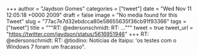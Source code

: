 
+++
author = "Jaydson Gomes"
categories = ["tweet"]
date = "Wed Nov 11 12:05:18 +0000 2009"
draft = false
image = "No media found for this Tweet"
slug = "77ac7e7d32ebdcca80e58655635f36cb91f93366"
tags = ["tweet"]
title = """RT: @edersonschmidt: RT: ..."""
tweet = true
tweet_url = "https://twitter.com/jaydson/status/5616951946"
+++
RT: @edersonschmidt: RT: @tiodino: Notícias de Itaipu: 'os testes com o Windows 7 foram um fracasso".

